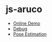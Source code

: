 # js-aruco

- [Online Demo](getusermedia/index.html)
- [Debug](debug/index.html)
- [Pose Estimation](debug-posit/index.html)
